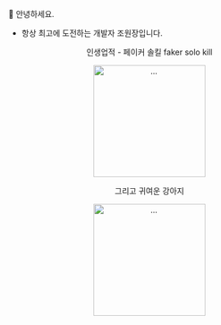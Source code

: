 🫡 안녕하세요.
- 항상 최고에 도전하는 개발자 조원장입니다.

<p align="center">
인생업적 - 페이커 솔킬 faker solo kill
  </p>
  <p align="center">
<img alt="..." src="https://user-images.githubusercontent.com/48057918/202836555-ad0093e2-523a-4742-b280-f48f59518906.gif" style="width:200px; height:200px;" />
  </p>
<p align="center">
그리고 귀여운 강아지
  </p>
<p align="center">
<img alt="..." src="http://cdn.dealbada.com/data/editor/1612/6f85152fb00f5b5b97f600c298ab7baf_1481465583_7866.gif" style="width:200px; height:200px;" />
</p>
